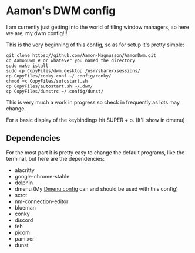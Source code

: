 # Aamon's DWM config

I am currently just getting into the world of tiling window managers, so here we are, my dwm config!!!

This is the very beginning of this config, so as for setup it's pretty simple:

```
git clone https://github.com/Aamon-Magnusson/AamonDwm.git
cd AamonDwm # or whatever you named the directory
sudo make istall
sudo cp CopyFiles/dwm.desktop /usr/share/xsessions/
cp CopyFiles/conky.conf ~/.config/conky/
chmod +x CopyFiles/sutostart.sh
cp CopyFiles/autostart.sh ~/.dwm/
cp CopyFiles/dunstrc ~/.config/dunst/
```

This is very much a work in progress so check in frequently as lots may change.

For a basic display of the keybindings hit SUPER + o. (It'll show in dmenu)

## Dependencies

For the most part it is pretty easy to change the default programs, like the terminal, but here are the dependencies:

- alacritty
- google-chrome-stable
- dolphin
- dmenu (My [Dmenu config](https://github.com/Aamon-Magnusson/AamonDmenu) can and should be used with this config)
- scrot
- nm-connection-editor
- blueman
- conky
- discord
- feh
- picom
- pamixer
- dunst
